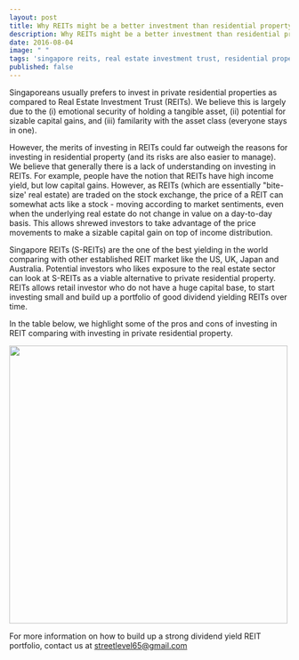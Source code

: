 ```yaml
---
layout: post
title: Why REITs might be a better investment than residential property
description: Why REITs might be a better investment than residential property
date: 2016-08-04
image: " "
tags: 'singapore reits, real estate investment trust, residential property, property investment'
published: false
---
```


Singaporeans usually prefers to invest in private residential properties as compared to Real Estate Investment Trust (REITs).  We believe this is largely due to the (i) emotional security of holding a tangible asset, (ii) potential for sizable capital gains, and (iii) familarity with the asset class (everyone stays in one).

However, the merits of investing in REITs could far outweigh the reasons for investing in residential property (and its risks are also easier to manage).  We believe that generally there is a lack of understanding on investing in REITs. <!--more-->For example, people have the notion that REITs have high income yield, but low capital gains.  However, as REITs (which are essentially "bite-size' real estate) are traded on the stock exchange, the price of a REIT can somewhat acts like a stock - moving according to market sentiments, even when the underlying real estate do not change in value on a day-to-day basis.  This allows shrewed investors to take advantage of the price movements to make a sizable capital gain on top of income distribution.

Singapore REITs (S-REITs) are the one of the best yielding in the world comparing with other established REIT market like the US, UK, Japan and Australia.  Potential investors who likes exposure to the real estate sector can look at S-REITs as a viable alternative to private residential property. REITs allows retail investor who do not have a huge capital base, to start investing small and build up a portfolio of good dividend yielding REITs over time.

In the table below, we highlight some of the pros and cons of investing in REIT comparing with investing in private residential property.

<img src="www.street-level.co/assets/REIT-vs-resi-table.png" width="500px"><br>

For more information on how to build up a strong dividend yield REIT portfolio, contact us at streetlevel65@gmail.com





